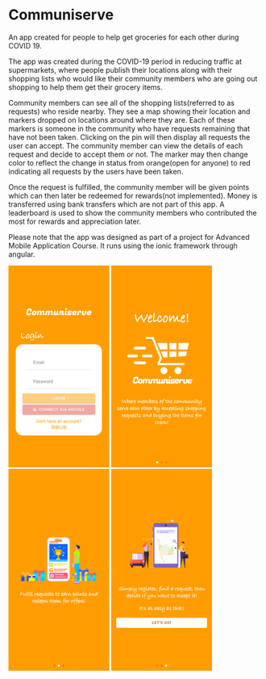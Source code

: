 # Communiserve
An app created for people to help get groceries for each other during COVID 19.


The app was created during the COVID-19 period in reducing traffic at supermarkets, where people publish their locations along with their shopping lists who would like their community members who are going out shopping to help them get their grocery items.

Community members can see all of the shopping lists(referred to as requests) who reside nearby.  They see a map showing their location and markers dropped on locations around where they are. Each of these markers is someone in the community who have requests remaining that have not been taken. Clicking on the pin will then display all requests the user can accept. The community member can view the details of each request and decide to accept them or not. The marker may then change color to reflect the change in status from orange(open for anyone) to red indicating all requests by the users have been taken.

Once the request is fulfilled, the community member will be given points which can then later be redeemed for rewards(not implemented).
Money is transferred using bank transfers which are not part of this app.  A leaderboard is used to show the community members who contributed the most for rewards and appreciation later. 

Please note that the app was designed as part of a project for Advanced Mobile Application Course.
It runs using the ionic framework through angular.



<p float="left">
<img src="https://github.com/Razibs/Communiserve/blob/main/screenshots/Screenshot_2020-11-08-16-12-40-271_io.ionic.communiserve.png" width="200">
<img src="https://github.com/Razibs/Communiserve/blob/main/screenshots/Screenshot_2020-11-08-16-12-42-815_io.ionic.communiserve.png" width="200">
<img src="https://github.com/Razibs/Communiserve/blob/main/screenshots/Screenshot_2020-11-08-16-12-44-578_io.ionic.communiserve.png" width="200">
<img src="https://github.com/Razibs/Communiserve/blob/main/screenshots/Screenshot_2020-11-08-16-12-46-204_io.ionic.communiserve.png" width="200">
</p>


